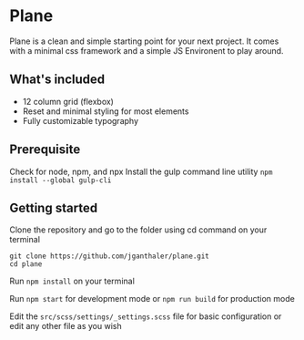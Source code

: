 # Plane
Plane is a clean and simple starting point for your next project. It comes with a minimal css framework and a simple JS Environent to play around.

## What's included
* 12 column grid (flexbox)
* Reset and minimal styling for most elements
* Fully customizable typography

## Prerequisite
Check for node, npm, and npx
Install the gulp command line utility `npm install --global gulp-cli`

## Getting started

Clone the repository and go to the folder using cd command on your terminal

```
git clone https://github.com/jganthaler/plane.git
cd plane
```

Run `npm install` on your terminal

Run `npm start` for development mode or `npm run build` for production mode

Edit the `src/scss/settings/_settings.scss` file for basic configuration or edit any other file as you wish
